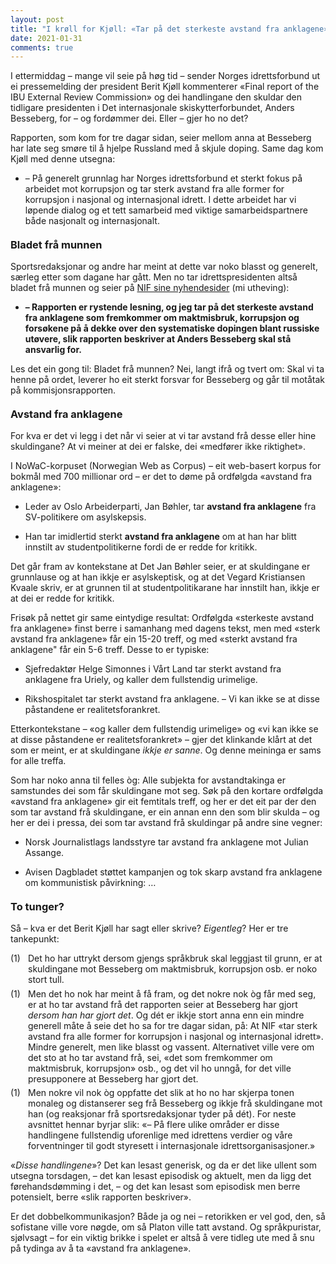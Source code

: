 ```yaml
---
layout: post
title: "I krøll for Kjøll: «Tar på det sterkeste avstand fra anklagene»"
date: 2021-01-31
comments: true
---
```


<style>
h3 {
margin-top: 1.2em;
}
  ol {
  margin-left: 0;
  padding-left: 0;
  margin-top: .4em;
}
ol li {
  display: block;
  margin-bottom: .4em;
  margin-left: 2em;
}
ol li::before {
  display: inline-block;
  content: "(" counter(item) ") ";
  counter-increment: item;
  width: 2em;
  margin-left: -2em;
}
figcaption {
    color: #333;
    text-align: center;
    font-family: Optima, Candara, Calibri, Arial, sans-serif;
    font-size: .8em;
  line-height: 1.2em;
}	
  .zoom:hover {
  -ms-transform: scale(3); /* IE 9 */
  -webkit-transform: scale(3); /* Safari 3-8 */
  transform: scale(2); 
  transform-origin: 100% 0%;
}
  .small {
  font-variant: small-caps;
}
</style>

<div class="ingress">
<p>I ettermiddag – mange vil seie på høg tid – sender Norges idrettsforbund ut ei pressemelding der president Berit Kjøll kommenterer «Final report of the IBU External Review Commission» og dei handlingane den skuldar den tidligare presidenten i Det internasjonale skiskytterforbundet, Anders Besseberg, for – og fordømmer dei. Eller – gjer ho no det?
</p></div> 
<p>Rapporten, som kom for tre dagar sidan, seier mellom anna at Besseberg har late seg smøre til å hjelpe Russland med å skjule doping. Same dag kom Kjøll med denne utsegna:</p>
<ul><li>– På generelt grunnlag har Norges idrettsforbund et sterkt fokus på arbeidet mot korrupsjon og tar sterk avstand fra alle former for korrupsjon i nasjonal og internasjonal idrett. I dette arbeidet har vi løpende dialog og et tett samarbeid med viktige samarbeidspartnere både nasjonalt og internasjonalt.</li></ul>
<h3 style="margin-top: 1.2em">Bladet frå munnen</h3>
<p>Sportsredaksjonar og andre har meint at dette var noko blasst og generelt, særleg etter som dagane har gått. Men no tar idrettspresidenten altså bladet frå munnen og seier på <a href="https://www.idrettsforbundet.no/nyheter/2021/idrettspresidenten-besseberg-rapporten-er-rystende-lesning/#">NIF sine nyhendesider</a> (mi utheving):</p>
<ul><li><b>– Rapporten er rystende lesning, og jeg tar på det sterkeste avstand fra anklagene som fremkommer om maktmisbruk, korrupsjon og forsøkene på å dekke over den systematiske dopingen blant russiske utøvere, slik rapporten beskriver at Anders Besseberg skal stå ansvarlig for.</b>
</li></ul>
<p>Les det ein gong til: Bladet frå munnen? Nei, langt ifrå og tvert om: Skal vi ta henne på ordet, leverer ho eit sterkt forsvar for Besseberg og går til motåtak på kommisjonsrapporten.
</p>
<h3 style="margin-top: 1.2em">Avstand fra anklagene</h3>
<p>For kva er det vi legg i det når vi seier at vi tar avstand frå desse eller hine skuldingane? At vi meiner at dei er falske, dei «medfører ikke riktighet».</p>
<p>I NoWaC-korpuset (Norwegian Web as Corpus) – eit web-basert korpus for bokmål med 700 millionar ord – er det to døme på ordfølgda «avstand fra anklagene»:
</p>
<ul><li>Leder av Oslo Arbeiderparti, Jan Bøhler, tar <b>avstand fra anklagene</b> fra SV-politikere om asylskepsis.
</li></ul>
<ul><li>Han tar imidlertid sterkt <b>avstand fra anklagene</b> om at han har blitt innstilt av studentpolitikerne fordi de er redde for kritikk.
</li></ul>
<p>Det går fram av kontekstane at Det Jan Bøhler seier, er at skuldingane er grunnlause og at han ikkje er asylskeptisk, og at det Vegard Kristiansen Kvaale skriv, er at grunnen til at studentpolitikarane har innstilt han, ikkje er at dei er redde for kritikk.</p>
<p>Frisøk på nettet gir same eintydige resultat: Ordfølgda «sterkeste avstand fra anklagene» finst berre i samanhang med dagens tekst, men med «sterk avstand fra anklagene» får ein 15-20 treff, og med «sterkt avstand fra anklagene" får ein 5-6 treff. Desse to er typiske:
</p>
<ul><li>Sjefredaktør Helge Simonnes i Vårt Land tar sterkt avstand fra anklagene fra Uriely, og kaller dem fullstendig urimelige.
</li></ul>
<ul><li>Rikshospitalet tar sterkt avstand fra anklagene. – Vi kan ikke se at disse påstandene er realitetsforankret.
</li></ul>
<p>Etterkontekstane – «og kaller dem fullstendig urimelige» og «vi kan ikke se at disse påstandene er realitetsforankret» – gjer det klinkande klårt at det som er meint, er at skuldingane <i>ikkje er sanne</i>. Og denne meininga er sams for alle treffa. 
</p>
<p>Som har noko anna til felles òg: Alle subjekta for avstandtakinga er samstundes dei som får skuldingane mot seg. Søk på den kortare ordfølgda «avstand fra anklagene» gir eit femtitals treff, og her er det eit par der den som tar avstand frå skuldingane, er ein annan enn den som blir skulda – og her er dei i pressa, dei som tar avstand frå skuldingar på andre sine vegner: 
<ul><li>Norsk Journalistlags landsstyre tar avstand fra anklagene mot Julian Assange. </li></ul>
<ul><li>Avisen Dagbladet støttet kampanjen og tok skarp avstand fra anklagene om kommunistisk påvirkning: … </li></ul>
<h3 style="margin-top: 1.2em">To tunger?</h3>
<p>Så – kva er det Berit Kjøll har sagt eller skrive? <i>Eigentleg</i>? Her er tre tankepunkt:
</p>
<ol><li>Det ho har uttrykt dersom gjengs språkbruk skal leggjast til grunn, er at skuldingane mot Besseberg om maktmisbruk, korrupsjon osb. er noko stort tull.
</li><li>Men det ho nok har meint å få fram, og det nokre nok òg får med seg, er at ho tar avstand frå det rapporten seier at Besseberg har gjort <i>dersom han har gjort det</i>. Og dét er ikkje stort anna enn ein mindre generell måte å seie det ho sa for tre dagar sidan, på: At NIF «tar sterk avstand fra alle former for korrupsjon i nasjonal og internasjonal idrett». 
Mindre generelt, men like blasst og vassent. Alternativet ville vere om det sto at ho tar avstand frå, sei, «det som fremkommer om maktmisbruk, korrupsjon» osb., og det vil ho unngå, for det ville presupponere at Besseberg har gjort det.
</li><li>Men nokre vil nok òg oppfatte det slik at ho no har skjerpa tonen monaleg og distanserer seg frå Besseberg og ikkje frå skuldingane mot han (og reaksjonar frå sportsredaksjonar tyder på dét). For neste avsnittet hennar byrjar slik: «– På flere ulike områder er disse handlingene fullstendig uforenlige med idrettens verdier og våre forventninger til godt styresett i internasjonale idrettsorganisasjoner.»
</li></ol>
<p>«<i>Disse handlingene</i>»? Det kan lesast generisk, og da er det like ullent som utsegna torsdagen, – det kan lesast episodisk og aktuelt, men da ligg det førehandsdømming i det, – og det kan lesast som episodisk men berre potensielt, berre «slik rapporten beskriver».
</p>
<p>
Er det dobbelkommunikasjon? Både ja og nei – retorikken er vel god, den, så sofistane ville vore nøgde, om så Platon ville tatt avstand. Og språkpuristar, sjølvsagt – for ein viktig brikke i spelet er altså å vere tidleg ute med å snu på tydinga av å ta «avstand fra anklagene».
</p>
<br/>
